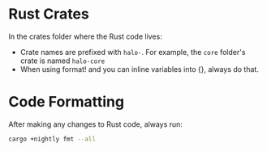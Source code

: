 # Rust Crates

In the crates folder where the Rust code lives:

- Crate names are prefixed with `halo-`. For example, the `core` folder's crate is named `halo-core`
- When using format! and you can inline variables into {}, always do that.

# Code Formatting

After making any changes to Rust code, always run:
```bash
cargo +nightly fmt --all
```
